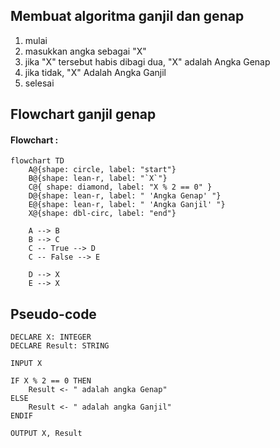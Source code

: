 ## Membuat algoritma ganjil dan genap

1. mulai
2. masukkan angka sebagai "X"
3. jika "X" tersebut habis dibagi dua, "X" adalah Angka Genap
4. jika tidak, "X" Adalah Angka Ganjil 
5. selesai

## Flowchart ganjil genap

#### Flowchart :

```mermaid
flowchart TD
    A@{shape: circle, label: "start"}
    B@{shape: lean-r, label: "`X`"}
    C@{ shape: diamond, label: "X % 2 == 0" }
    D@{shape: lean-r, label: " 'Angka Genap' "}
    E@{shape: lean-r, label: " 'Angka Ganjil' "}
    X@{shape: dbl-circ, label: "end"}

    A --> B
    B --> C
    C -- True --> D
    C -- False --> E

    D --> X
    E --> X

```
## Pseudo-code

```
DECLARE X: INTEGER
DECLARE Result: STRING

INPUT X

IF X % 2 == 0 THEN
    Result <- " adalah angka Genap"
ELSE
    Result <- " adalah angka Ganjil"
ENDIF

OUTPUT X, Result
```
